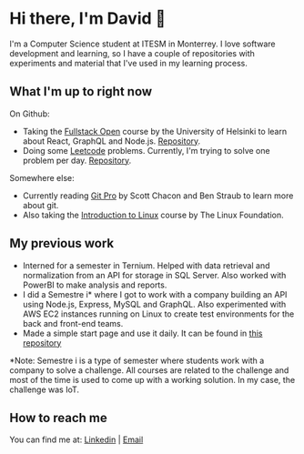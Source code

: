 # Hi there, I'm David 👋

I'm a Computer Science student at ITESM in Monterrey. I love software development and learning, so I have a couple of repositories with experiments and material that I've used in my learning process.

## What I'm up to right now

On Github:

- Taking the [Fullstack Open](https://fullstackopen.com/en/) course by the University of Helsinki to learn about React, GraphQL and Node.js. [Repository](https://github.com/davidlunadeleon/fullstackOpen2020).
- Doing some [Leetcode](https://leetcode.com/davidlunadeleon/) problems. Currently, I'm trying to solve one problem per day. [Repository](https://github.com/davidlunadeleon/leetcode).

Somewhere else:

- Currently reading [Git Pro](https://git-scm.com/book/en/v2) by Scott Chacon and Ben Straub to learn more about git.
- Also taking the [Introduction to Linux](https://training.linuxfoundation.org/training/introduction-to-linux/) course by The Linux Foundation.

## My previous work

- Interned for a semester in Ternium. Helped with data retrieval and normalization from an API for storage in SQL Server. Also worked with PowerBI to make analysis and reports.
- I did a Semestre i\* where I got to work with a company building an API using Node.js, Express, MySQL and GraphQL. Also experimented with AWS EC2 instances running on Linux to create test environments for the back and front-end teams. 
- Made a simple start page and use it daily. It can be found in [this repository](https://github.com/davidlunadeleon/startPage)

\*Note: Semestre i is a type of semester where students work with a company to solve a challenge. All courses are related to the challenge and most of the time is used to come up with a working solution. In my case, the challenge was IoT.

## How to reach me

You can find me at: [Linkedin](https://www.linkedin.com/in/david-luna-de-le%C3%B3n-36266913a/) | [Email](mailto:davidlunadeleon@gmail.com)

<!--
**davidlunadeleon/davidlunadeleon** is a ✨ _special_ ✨ repository because its `README.md` (this file) appears on your GitHub profile.

Here are some ideas to get you started:

- 🔭 I’m currently working on ...
- 🌱 I’m currently learning ...
- 👯 I’m looking to collaborate on ...
- 🤔 I’m looking for help with ...
- 💬 Ask me about ...
- 📫 How to reach me: ...
- 😄 Pronouns: ...
- ⚡ Fun fact: ...
-->

